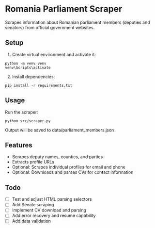 ﻿# Romania Parliament Scraper

Scrapes information about Romanian parliament members (deputies and senators) from official government websites.

## Setup

1. Create virtual environment and activate it:
```
python -m venv venv
venv\Scripts\activate
```

2. Install dependencies:
```
pip install -r requirements.txt
```

## Usage

Run the scraper:
```
python src/scraper.py
```

Output will be saved to data/parliament_members.json

## Features

- Scrapes deputy names, counties, and parties
- Extracts profile URLs
- Optional: Scrapes individual profiles for email and phone
- Optional: Downloads and parses CVs for contact information

## Todo

- [ ] Test and adjust HTML parsing selectors
- [ ] Add Senate scraping
- [ ] Implement CV download and parsing
- [ ] Add error recovery and resume capability
- [ ] Add data validation
